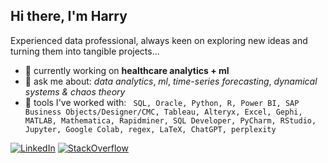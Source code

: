 ## Hi there, I'm Harry
Experienced data professional, always keen on exploring new ideas and turning them into tangible projects... 
- 🔭 currently working on __healthcare analytics + ml__
- 💬 ask me about: _data analytics_, _ml_, _time-series forecasting_, _dynamical systems & chaos theory_
- 👯 tools I've worked with: ``` SQL, Oracle, Python, R, Power BI, SAP Business Objects/Designer/CMC, Tableau, Alteryx, Excel, Gephi, MATLAB,
Mathematica, Rapidminer, SQL Developer, PyCharm, RStudio, Jupyter, Google Colab, regex, LaTeX, ChatGPT, perplexity```

[![LinkedIn](https://img.shields.io/badge/LinkedIn-0077B5?style=for-the-badge&logo=linkedin&logoColor=white)](https://www.linkedin.com/in/cchrysanth/) [![StackOverflow](https://img.shields.io/badge/stack%20overflow-FE7A16?logo=stack-overflow&logoColor=white&style=for-the-badge)](https://stackoverflow.com/users/19903230/harry)

<!--
## Hi there, I'm Harry 👋

_SQL_, _Oracle_, _Python_, _R_, _Power BI_, _SAP Business Objects/Designer_, _Tableau_, _Alteryx_, _Excel_, _Gephi_, _MATLAB_,
_Mathematica_, _Rapidminer_, _SQL Developer_, _PyCharm_, _RStudio_, _Jupyter_, _Google Colab_, _LaTeX_, _ChatGPT_, _perplexity_

[![Status](https://img.shields.io/badge/Status-{{ status | downcase }}-{{ status | downcase == 'online' ? 'green' : 'red' }}.svg)](https://shields.io) 

[![Status](https://img.shields.io/badge/Status-Unknown-yellow.svg)](https://shields.io)

if (Status == 'Online')
{
  [![Status](https://img.shields.io/badge/Status-Online-green.svg)](https://shields.io)
}

<p align="center">
 <img src="https://img.shields.io/badge/Status-Online-blue.svg">
 <img src="https://img.shields.io/badge/Status-Offline-orange.svg">
</p>

**frizchar/frizchar** is a ✨ _special_ ✨ repository because its `README.md` (this file) appears on your GitHub profile.

Here are some ideas to get you started:


- 🌱 I’m currently learning ...
- 👯 I’m looking to collaborate on ...
- 🤔 I’m looking for help with ...
-->
